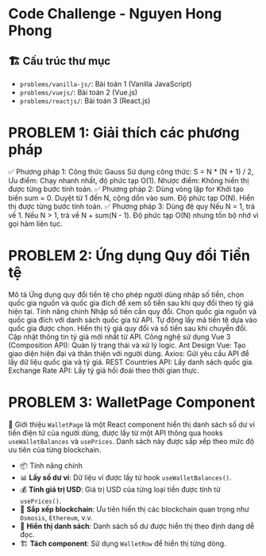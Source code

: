 # Code Challenge - Nguyen Hong Phong

## 🏗 Cấu trúc thư mục

- `problems/vanilla-js/`: Bài toán 1 (Vanilla JavaScript)
- `problems/vuejs/`: Bài toán 2 (Vue.js)
- `problems/reactjs/`: Bài toán 3 (React.js)

# PROBLEM 1: Giải thích các phương pháp
✅ Phương pháp 1: Công thức Gauss
Sử dụng công thức:
S = N * (N + 1) / 2,
Ưu điểm: Chạy nhanh nhất, độ phức tạp O(1).
Nhược điểm: Không hiển thị được từng bước tính toán.
✅ Phương pháp 2: Dùng vòng lặp for
Khởi tạo biến sum = 0.
Duyệt từ 1 đến N, cộng dồn vào sum.
Độ phức tạp O(N).
Hiển thị được từng bước tính toán.
✅ Phương pháp 3: Dùng đệ quy
Nếu N = 1, trả về 1.
Nếu N > 1, trả về N + sum(N - 1).
Độ phức tạp O(N) nhưng tốn bộ nhớ vì gọi hàm liên tục.

# PROBLEM 2: Ứng dụng Quy đổi Tiền tệ
Mô tả
Ứng dụng quy đổi tiền tệ cho phép người dùng nhập số tiền, chọn quốc gia nguồn và quốc gia đích để xem số tiền sau khi quy đổi theo tỷ giá hiện tại.
Tính năng chính
Nhập số tiền cần quy đổi.
Chọn quốc gia nguồn và quốc gia đích với danh sách quốc gia từ API.
Tự động lấy mã tiền tệ dựa vào quốc gia được chọn.
Hiển thị tỷ giá quy đổi và số tiền sau khi chuyển đổi.
Cập nhật thông tin tỷ giá mới nhất từ API.
Công nghệ sử dụng
Vue 3 (Composition API): Quản lý trạng thái và xử lý logic.
Ant Design Vue: Tạo giao diện hiện đại và thân thiện với người dùng.
Axios: Gửi yêu cầu API để lấy dữ liệu quốc gia và tỷ giá.
REST Countries API: Lấy danh sách quốc gia.
Exchange Rate API: Lấy tỷ giá hối đoái theo thời gian thực.


# PROBLEM 3: WalletPage Component
 📌 Giới thiệu
`WalletPage` là một React component hiển thị danh sách số dư ví tiền điện tử của người dùng, được lấy từ một API thông qua hooks `useWalletBalances` và `usePrices`. Danh sách này được sắp xếp theo mức độ ưu tiên của từng blockchain.

- 📦 Tính năng chính
- 📊 **Lấy số dư ví**: Dữ liệu ví được lấy từ hook `useWalletBalances()`.
- 💰 **Tính giá trị USD**: Giá trị USD của từng loại tiền được tính từ `usePrices()`.
- 🔄 **Sắp xếp blockchain**: Ưu tiên hiển thị các blockchain quan trọng như `Osmosis`, `Ethereum`, v.v.
- 🎨 **Hiển thị danh sách**: Danh sách số dư được hiển thị theo định dạng dễ đọc.
- 🏗 **Tách component**: Sử dụng `WalletRow` để hiển thị từng dòng.
